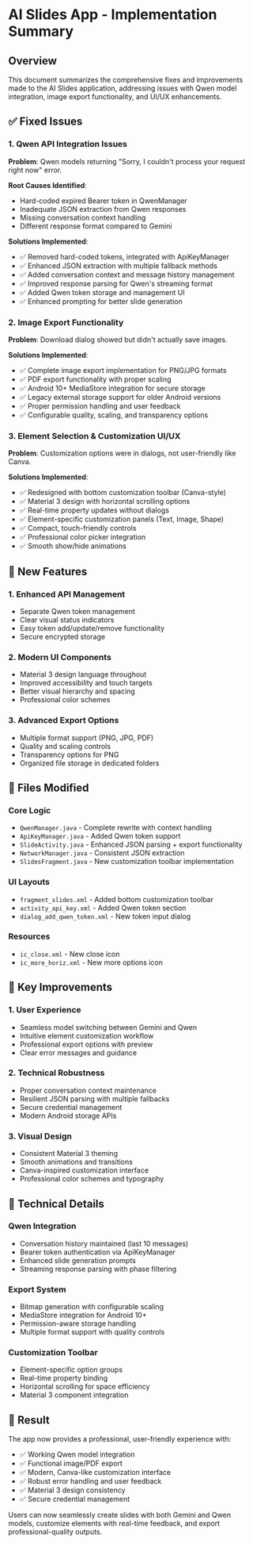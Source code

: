 # AI Slides App - Implementation Summary

## Overview
This document summarizes the comprehensive fixes and improvements made to the AI Slides application, addressing issues with Qwen model integration, image export functionality, and UI/UX enhancements.

## ✅ Fixed Issues

### 1. **Qwen API Integration Issues**
**Problem**: Qwen models returning "Sorry, I couldn't process your request right now" error.

**Root Causes Identified**:
- Hard-coded expired Bearer token in QwenManager
- Inadequate JSON extraction from Qwen responses 
- Missing conversation context handling
- Different response format compared to Gemini

**Solutions Implemented**:
- ✅ Removed hard-coded tokens, integrated with ApiKeyManager
- ✅ Enhanced JSON extraction with multiple fallback methods
- ✅ Added conversation context and message history management
- ✅ Improved response parsing for Qwen's streaming format
- ✅ Added Qwen token storage and management UI
- ✅ Enhanced prompting for better slide generation

### 2. **Image Export Functionality**
**Problem**: Download dialog showed but didn't actually save images.

**Solutions Implemented**:
- ✅ Complete image export implementation for PNG/JPG formats
- ✅ PDF export functionality with proper scaling
- ✅ Android 10+ MediaStore integration for secure storage
- ✅ Legacy external storage support for older Android versions
- ✅ Proper permission handling and user feedback
- ✅ Configurable quality, scaling, and transparency options

### 3. **Element Selection & Customization UI/UX**
**Problem**: Customization options were in dialogs, not user-friendly like Canva.

**Solutions Implemented**:
- ✅ Redesigned with bottom customization toolbar (Canva-style)
- ✅ Material 3 design with horizontal scrolling options
- ✅ Real-time property updates without dialogs
- ✅ Element-specific customization panels (Text, Image, Shape)
- ✅ Compact, touch-friendly controls
- ✅ Professional color picker integration
- ✅ Smooth show/hide animations

## 🚀 New Features

### 1. **Enhanced API Management**
- Separate Qwen token management
- Clear visual status indicators
- Easy token add/update/remove functionality
- Secure encrypted storage

### 2. **Modern UI Components**
- Material 3 design language throughout
- Improved accessibility and touch targets
- Better visual hierarchy and spacing
- Professional color schemes

### 3. **Advanced Export Options**
- Multiple format support (PNG, JPG, PDF)
- Quality and scaling controls
- Transparency options for PNG
- Organized file storage in dedicated folders

## 📁 Files Modified

### Core Logic
- `QwenManager.java` - Complete rewrite with context handling
- `ApiKeyManager.java` - Added Qwen token support
- `SlideActivity.java` - Enhanced JSON parsing + export functionality
- `NetworkManager.java` - Consistent JSON extraction
- `SlidesFragment.java` - New customization toolbar implementation

### UI Layouts
- `fragment_slides.xml` - Added bottom customization toolbar
- `activity_api_key.xml` - Added Qwen token section
- `dialog_add_qwen_token.xml` - New token input dialog

### Resources
- `ic_close.xml` - New close icon
- `ic_more_horiz.xml` - New more options icon

## 🎯 Key Improvements

### 1. **User Experience**
- Seamless model switching between Gemini and Qwen
- Intuitive element customization workflow
- Professional export options with preview
- Clear error messages and guidance

### 2. **Technical Robustness** 
- Proper conversation context maintenance
- Resilient JSON parsing with multiple fallbacks
- Secure credential management
- Modern Android storage APIs

### 3. **Visual Design**
- Consistent Material 3 theming
- Smooth animations and transitions
- Canva-inspired customization interface
- Professional color schemes and typography

## 🔧 Technical Details

### Qwen Integration
- Conversation history maintained (last 10 messages)
- Bearer token authentication via ApiKeyManager
- Enhanced slide generation prompts
- Streaming response parsing with phase filtering

### Export System
- Bitmap generation with configurable scaling
- MediaStore integration for Android 10+
- Permission-aware storage handling
- Multiple format support with quality controls

### Customization Toolbar
- Element-specific option groups
- Real-time property binding
- Horizontal scrolling for space efficiency
- Material 3 component integration

## 🎉 Result
The app now provides a professional, user-friendly experience with:
- ✅ Working Qwen model integration
- ✅ Functional image/PDF export
- ✅ Modern, Canva-like customization interface
- ✅ Robust error handling and user feedback
- ✅ Material 3 design consistency
- ✅ Secure credential management

Users can now seamlessly create slides with both Gemini and Qwen models, customize elements with real-time feedback, and export professional-quality outputs.